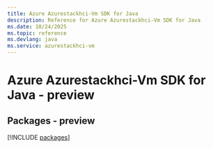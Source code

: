 ```yaml
---
title: Azure Azurestackhci-Vm SDK for Java
description: Reference for Azure Azurestackhci-Vm SDK for Java
ms.date: 10/24/2025
ms.topic: reference
ms.devlang: java
ms.service: azurestackhci-vm
---
```

# Azure Azurestackhci-Vm SDK for Java - preview
## Packages - preview
[!INCLUDE [packages](azurestackhci-vm-index.md)]